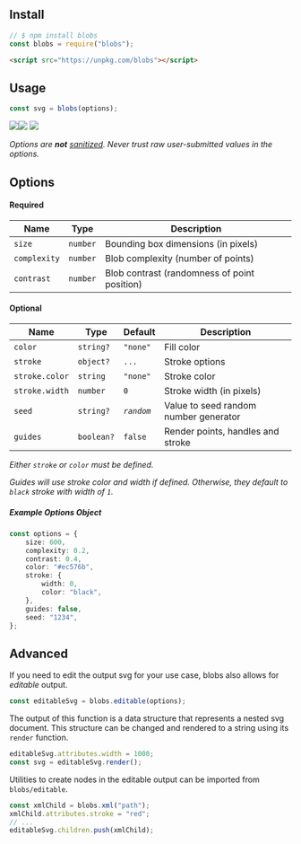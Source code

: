 ## Install

```ts
// $ npm install blobs
const blobs = require("blobs");
```

```html
<script src="https://unpkg.com/blobs"></script>
```

## Usage

```typescript
const svg = blobs(options);
```

![](https://svgsaur.us?t=&w=5&h=32&b=fdcc56)![](https://svgsaur.us/?t=WARNING&w=103&h=32&s=16&y=21&x=12&b=feefcd&f=arial&o=b) ![](https://svgsaur.us?t=&w=1&h=48&)

_Options are **not** [sanitized](https://en.wikipedia.org/wiki/HTML_sanitization). Never trust raw user-submitted values in the options._

## Options

#### Required

| Name         | Type     | Description                                  |
| ------------ | -------- | -------------------------------------------- |
| `size`       | `number` | Bounding box dimensions (in pixels)          |
| `complexity` | `number` | Blob complexity (number of points)           |
| `contrast`   | `number` | Blob contrast (randomness of point position) |

#### Optional

| Name           | Type       | Default    | Description                           |
| -------------- | ---------- | ---------- | ------------------------------------- |
| `color`        | `string?`  | `"none"`   | Fill color                            |
| `stroke`       | `object?`  | `...`      | Stroke options                        |
| `stroke.color` | `string`   | `"none"`   | Stroke color                          |
| `stroke.width` | `number`   | `0`        | Stroke width (in pixels)              |
| `seed`         | `string?`  | _`random`_ | Value to seed random number generator |
| `guides`       | `boolean?` | `false`    | Render points, handles and stroke     |

_Either `stroke` or `color` must be defined._

_Guides will use stroke color and width if defined. Otherwise, they default to `black` stroke with width of `1`._

##### Example Options Object

```typescript
const options = {
    size: 600,
    complexity: 0.2,
    contrast: 0.4,
    color: "#ec576b",
    stroke: {
        width: 0,
        color: "black",
    },
    guides: false,
    seed: "1234",
};
```

## Advanced

If you need to edit the output svg for your use case, blobs also allows for _editable_ output.

```typescript
const editableSvg = blobs.editable(options);
```

The output of this function is a data structure that represents a nested svg document. This structure can be changed and rendered to a string using its `render` function.

```typescript
editableSvg.attributes.width = 1000;
const svg = editableSvg.render();
```

Utilities to create nodes in the editable output can be imported from `blobs/editable`.

```typescript
const xmlChild = blobs.xml("path");
xmlChild.attributes.stroke = "red";
// ...
editableSvg.children.push(xmlChild);
```
